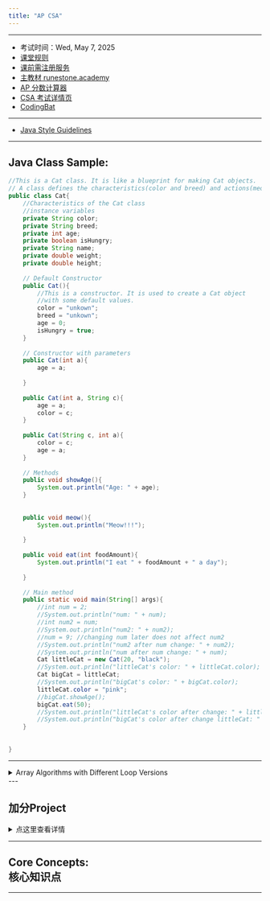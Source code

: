 ```yaml
---
title: "AP CSA"
---
```


---
  - 考试时间：Wed, May 7, 2025
  - [课堂规则](https://shishiapcs.github.io/CSA-Class-Rules/)
  - [课前需注册服务](https://shishiapcs.github.io/CSA-New-Semester/)
  - [主教材 runestone.academy](https://runestone.academy/)
  - [AP 分数计算器](https://examstrategist.com/ap-computer-science-a-score-calculator/)
  - [CSA 考试详情页](https://apstudents.collegeboard.org/courses/ap-computer-science-a)
  - [CodingBat](https://codingbat.com/java) 

---
  - [Java Style Guidelines](https://langintro.com/comsc075/java_style_guide.html)


---
## Java Class Sample:
```java
//This is a Cat class. It is like a blueprint for making Cat objects.
// A class defines the characteristics(color and breed) and actions(meowing) of the objects.
public class Cat{
    //Characteristics of the Cat class
    //instance variables 
    private String color;
    private String breed;
    private int age;
    private boolean isHungry;
    private String name;
    private double weight;
    private double height;
    
    // Default Constructor
    public Cat(){
        //This is a constructor. It is used to create a Cat object
        //with some default values.
        color = "unkown";
        breed = "unkown";
        age = 0;
        isHungry = true;
    }
    
    // Constructor with parameters
    public Cat(int a){
        age = a;
        
    }
    
    public Cat(int a, String c){
        age = a;
        color = c;
    }
    
    public Cat(String c, int a){
        color = c;
        age = a;
    }
    
    // Methods
    public void showAge(){
        System.out.println("Age: " + age);
    }
    
    
    public void meow(){
        System.out.println("Meow!!!");
        
    } 
    
    public void eat(int foodAmount){
        System.out.println("I eat " + foodAmount + " a day");
        
    }
    
    // Main method
    public static void main(String[] args){
        //int num = 2;
        //System.out.println("num: " + num);
        //int num2 = num;
        //System.out.println("num2: " + num2);
        //num = 9; //changing num later does not affect num2
        //System.out.println("num2 after num change: " + num2);
        //System.out.println("num after num change: " + num);
        Cat littleCat = new Cat(20, "black");
        //System.out.println("littleCat's color: " + littleCat.color);
        Cat bigCat = littleCat;
        //System.out.println("bigCat's color: " + bigCat.color);
        littleCat.color = "pink";
        //bigCat.showAge();
        bigCat.eat(50);
        //System.out.println("littleCat's color after change: " + littleCat.color);
        //System.out.println("bigCat's color after change littleCat: " + bigCat.color);
    }
    
    
}

```

---
<details>
<summary>Array Algorithms with Different Loop Versions</summary>

```java
### 1. Determine the Minimum or Maximum Value in an Array

#### Find Maximum Value
```java
int[] numbers = {3, 5, 1, 7, 9};

// Using for loop
int max = numbers[0];
for (int i = 1; i < numbers.length; i++) {
    if (numbers[i] > max) {
        max = numbers[i];
}
System.out.println("Max value (for loop): " + max);

// Using enhanced for loop
max = numbers[0];
for (int num : numbers) {
    if (num > max) {
        max = num;
}
System.out.println("Max value (enhanced for loop): " + max);
```

### 2. Compute a Sum or Average of Array Elements

#### Compute Sum
```java
int[] numbers = {3, 5, 1, 7, 9};

// Using for loop
int sum = 0;
for (int i = 0; i < numbers.length; i++) {
    sum += numbers[i];
}
System.out.println("Sum (for loop): " + sum);

// Using enhanced for loop
sum = 0;
for (int num : numbers) {
    sum += num;
}
System.out.println("Sum (enhanced for loop): " + sum);
```

#### Compute Average
```java
double average = (double) sum / numbers.length;
System.out.println("Average: " + average);
```

### 3. Search for a Particular Element in the Array

#### Search for the Number 7
```java
int[] numbers = {3, 5, 1, 7, 9};
int target = 7;
boolean found = false;

// Using for loop
for (int i = 0; i < numbers.length; i++) {
    if (numbers[i] == target) {
        found = true;
        break;
}
System.out.println("Found (for loop): " + found);

// Using enhanced for loop
found = false;
for (int num : numbers) {
    if (num == target) {
        found = true;
        break;
}
System.out.println("Found (enhanced for loop): " + found);
```

### 4. Determine if At Least One Element Has a Particular Property

#### Check if at Least One Element is Even
```java
int[] numbers = {3, 5, 1, 7, 9};
boolean hasEven = false;

// Using for loop
for (int i = 0; i < numbers.length; i++) {
    if (numbers[i] % 2 == 0) {
        hasEven = true;
        break;
}
System.out.println("Has even (for loop): " + hasEven);

// Using enhanced for loop
hasEven = false;
for (int num : numbers) {
    if (num % 2 == 0) {
        hasEven = true;
        break;
}
System.out.println("Has even (enhanced for loop): " + hasEven);
```

### 5. Determine if All Elements Have a Particular Property

#### Check if All Elements are Positive
```java
int[] numbers = {3, 5, 1, 7, 9};
boolean allPositive = true;

// Using for loop
for (int i = 0; i < numbers.length; i++) {
    if (numbers[i] <= 0) {
        allPositive = false;
        break;
}
System.out.println("All positive (for loop): " + allPositive);

// Using enhanced for loop
allPositive = true;
for (int num : numbers) {
    if (num <= 0) {
        allPositive = false;
        break;
}
System.out.println("All positive (enhanced for loop): " + allPositive);
```

### 6. Access All Consecutive Pairs of Elements

```java
int[] numbers = {3, 5, 1, 7, 9};

// Using for loop
for (int i = 0; i < numbers.length - 1; i++) {
    System.out.println("Pair: " + numbers[i] + ", " + numbers[i + 1]);
}

// Enhanced for loop is not ideal for this task because it does not provide access to indices.
```

### 7. Determine the Presence or Absence of Duplicate Elements

```java
int[] numbers = {3, 5, 1, 7, 9};
boolean hasDuplicate = false;

// Using for loop
for (int i = 0; i < numbers.length; i++) {
    for (int j = i + 1; j < numbers.length; j++) {
        if (numbers[i] == numbers[j]) {
            hasDuplicate = true;
            break;
        }
    }
    if (hasDuplicate) break;
}
System.out.println("Has duplicate (for loop): " + hasDuplicate);

// Enhanced for loop is not ideal for this task due to the need for two indices.
```

### 8. Determine the Number of Elements Meeting Specific Criteria

#### Count Odd Numbers
```java
int[] numbers = {3, 5, 1, 7, 9};
int oddCount = 0;

// Using for loop
for (int i = 0; i < numbers.length; i++) {
    if (numbers[i] % 2 != 0) {
        oddCount++;
    }
}
System.out.println("Odd count (for loop): " + oddCount);

// Using enhanced for loop
oddCount = 0;
for (int num : numbers) {
    if (num % 2 != 0) {
        oddCount++;
    }
}
System.out.println("Odd count (enhanced for loop): " + oddCount);
```

### 9. Shift or Rotate Elements Left or Right

#### Shift Elements Left by One Position
```java
int[] numbers = {3, 5, 1, 7, 9};

// Using for loop
int first = numbers[0];
for (int i = 0; i < numbers.length - 1; i++) {
    numbers[i] = numbers[i + 1];
}
numbers[numbers.length - 1] = first;

System.out.println("Shifted left (for loop): " + Arrays.toString(numbers));

// Shift Elements right by One Position

int[] numbers = {3, 5, 1, 7, 9};

// Save the last element since it will wrap around to the front
int last = numbers[numbers.length - 1];

// Shift each element to the right by 1 position
for (int i = numbers.length - 1; i > 0; i--) {
    numbers[i] = numbers[i - 1];
}

// Place the last element in the first position
numbers[0] = last;

System.out.println("Shifted right by 1: " + Arrays.toString(numbers));

```

### 10. Reverse the Order of the Elements

```java
int[] numbers = {3, 5, 1, 7, 9};

// Using for loop
for (int i = 0; i < numbers.length / 2; i++) {
    int temp = numbers[i];
    numbers[i] = numbers[numbers.length - 1 - i];
    numbers[numbers.length - 1 - i] = temp;
}
System.out.println("Reversed (for loop): " + Arrays.toString(numbers));


// Create a new array
int[] numbers = {3, 5, 1, 7};
int[] reversed = new int[numbers.length];

for (int i = 0; i < numbers.length; i++) {
    reversed[i] = numbers[numbers.length - 1 - i];
}

System.out.println("Reversed array: " + Arrays.toString(reversed));

```
</details>
---
<h2>加分Project</h2>
<details>
    <summary>点这里查看详情</summary>
    <p>从AP Classroom 中选一个已经做过的 FRQ，写出可执行代码，在blueJay中成功运行，具体要求和评分标准如下：</p>
    <hr>
    <h3>FRQ Coding Project Rubric / FRQ 编程项目评分标准</h3>
    <table>
        <thead>
            <tr>
                <th><strong>Grade</strong></th>
                <th><strong>Guidelines</strong></th>
                <th><strong>Criteria</strong></th>
            </tr>
        </thead>
        <tbody>
            <tr>
                <td><strong>A+</strong> (9-10)</td>
                <td>Exceptional work. Shows clear understanding and full mastery of the problem, and code is executed flawlessly. <br> <strong>出色的作品。展现了对问题的深入理解和完整掌握，代码运行无误。</strong></td>
                <td>
                    <ul>
                        <li>Code is <strong>100% correct</strong> for all test cases, including edge cases. <br> <strong>代码对所有测试用例（包括边界情况）均完全正确。</strong></li>
                        <li>Code is <strong>well-structured, clean, and highly readable</strong> with clear variable and method names. <br> <strong>代码结构清晰，整洁，且具备高度可读性，变量和方法命名合理。</strong></li>
                        <li><strong>Detailed comments</strong> explaining purpose, logic, and major steps. <br> <strong>提供详细注释，解释代码目的、逻辑和主要步骤。</strong></li>
                        <li><strong>Creative enhancements</strong> or extra features beyond the requirements (if any). <br> <strong>增加了创新性改进或额外功能（如有）。</strong></li>
                        <li><strong>No detectable AI patterns</strong> (e.g., overly generic, verbose comments). <br> <strong>无明显 AI 痕迹（如过于通用或冗长的注释）。</strong></li>
                    </ul>
                </td>
            </tr>
            <tr>
                <td><strong>A</strong> (8)</td>
                <td>Excellent work. Code is accurate and runs without errors, with some minor style or completeness issues. <br> <strong>优秀作品。代码正确，运行无误，只有些微样式或完整性问题。</strong></td>
                <td>
                    <ul>
                        <li>Code produces <strong>correct output for most test cases</strong>, with minor issues in one or two edge cases. <br> <strong>代码对大部分测试用例产生正确输出，少数边界情况可能有小问题。</strong></li>
                        <li><strong>Good structure and readability</strong> with mostly clear variable/method names. <br> <strong>代码结构合理且可读性高，变量/方法命名清晰。</strong></li>
                        <li>Includes <strong>appropriate comments</strong> that clarify the code. <br> <strong>包含适当的注释，能够帮助理解代码。</strong></li>
                        <li><strong>Efficiently coded</strong> with minimal redundancy. <br> <strong>代码高效，冗余最小化。</strong></li>
                        <li>Little evidence of AI assistance. <br> <strong>几乎没有 AI 协助的痕迹。</strong></li>
                    </ul>
                </td>
            </tr>
            <tr>
                <td><strong>A-</strong> (7)</td>
                <td>Strong work, but may have minor flaws in logic or structure. Code generally runs well. <br> <strong>表现良好，但在逻辑或结构上有小瑕疵。代码整体运行正常。</strong></td>
                <td>
                    <ul>
                        <li>Code produces <strong>mostly correct results</strong>, with issues only in a few cases. <br> <strong>代码在大部分情况下输出正确，少数情况可能有问题。</strong></li>
                        <li><strong>Readable and organized structure</strong>, though may have minor issues in clarity. <br> <strong>代码结构清晰有序，但清晰度可能略有不足。</strong></li>
                        <li>Includes <strong>some comments</strong>, but they may lack detail. <br> <strong>包含一些注释，但细节不足。</strong></li>
                        <li>Code is <strong>mostly efficient</strong>, with minor inefficiencies. <br> <strong>代码基本高效，少量低效部分。</strong></li>
                        <li>Minimal indicators of AI involvement. <br> <strong>几乎没有 AI 参与的迹象。</strong></li>
                    </ul>
                </td>
            </tr>
            <tr>
                <td><strong>B+</strong> (6)</td>
                <td>Good effort with noticeable flaws. Code runs, but may have errors or inefficiencies. <br> <strong>有明显缺陷的良好尝试。代码可以运行，但可能有错误或低效部分。</strong></td>
                <td>
                    <ul>
                        <li>Code produces <strong>correct output for main cases</strong>, but <strong>fails on some edge cases</strong>. <br> <strong>代码在主要情况中输出正确，但在某些边界情况中失败。</strong></li>
                        <li>Structure is mostly clear, but some parts are hard to follow. <br> <strong>代码结构大部分清晰，但部分难以理解。</strong></li>
                        <li><strong>Basic comments</strong> are provided, but <strong>lacking detail or clarity</strong>. <br> <strong>有基本注释，但缺乏细节或清晰性。</strong></li>
                        <li>Some <strong>inefficiencies or redundant code</strong> present. <br> <strong>存在部分低效或冗余代码。</strong></li>
                        <li>Some signs of AI involvement may be noticeable. <br> <strong>可能有明显的 AI 痕迹。</strong></li>
                    </ul>
                </td>
            </tr>
            <tr>
                <td><strong>B</strong> (5)</td>
                <td>Satisfactory but needs improvement. Code has a mix of correct and incorrect results. <br> <strong>基本合格，但需改进。代码结果有正确和错误混合。</strong></td>
                <td>
                    <ul>
                        <li>Code produces <strong>partially correct output</strong>, but fails on a significant number of cases. <br> <strong>代码输出部分正确，但在许多情况中失败。</strong></li>
                        <li>Structure is <strong>inconsistent or hard to follow</strong>. <br> <strong>结构不一致，难以理解。</strong></li>
                        <li>Few comments, and they <strong>don’t explain the logic well</strong>. <br> <strong>注释少，且不能很好地解释逻辑。</strong></li>
                        <li>Several <strong>redundancies or inefficient methods</strong> are present. <br> <strong>存在多处冗余或低效代码。</strong></li>
                        <li>Noticeable AI-generated patterns in style, structure, or comments. <br> <strong>在样式、结构或注释中有明显的 AI 痕迹。</strong></li>
                    </ul>
                </td>
            </tr>
            <tr>
                <td><strong>B-</strong> (4)</td>
                <td>Acceptable, but with significant issues in execution, structure, or clarity. <br> <strong>可接受，但在执行、结构或清晰度上有重大问题。</strong></td>
                <td>
                    <ul>
                        <li>Code produces <strong>partially correct output</strong>, with <strong>frequent errors</strong> or failures. <br> <strong>代码输出部分正确，但经常出错或失败。</strong></li>
                        <li><strong>Messy or unclear structure</strong>; difficult to read. <br> <strong>结构混乱或不清晰，难以阅读。</strong></li>
                        <li><strong>Lacks comments</strong>, or comments are unhelpful. <br> <strong>缺少注释，或注释无用。</strong></li>
                        <li>Code shows <strong>significant inefficiencies</strong>. <br> <strong>代码存在明显的低效部分。</strong></li>
                        <li>Code appears <strong>potentially AI-assisted</strong> with unusual language or generic comments. <br> <strong>代码可能有 AI 痕迹，例如语言不自然或使用通用注释。</strong></li>
                    </ul>
                </td>
            </tr>
            <tr>
                <td><strong>C+</strong> (3)</td>
                <td>Limited success. Code runs but with minimal correctness, clarity, or efficiency. <br> <strong>成功有限。代码运行，但正确性、清晰度或效率低。</strong></td>
                <td>
                    <ul>
                        <li>Code produces <strong>incorrect results for most cases</strong>, with only minor correct output. <br> <strong>代码在大多数情况下不正确，仅少量输出正确。</strong></li>
                        <li><strong>Poor structure and readability</strong>. <br> <strong>结构和可读性差。</strong></li>
                        <li><strong>Little to no comments</strong> explaining the code. <br> <strong>几乎没有解释代码的注释。</strong></li>
                        <li>Code is <strong>highly inefficient</strong> and appears rushed. <br> <strong>代码低效且草率。</strong></li>
                        <li>Clear indications of AI-generated code (e.g., unnatural explanations or syntax). <br> <strong>有明显的 AI 痕迹（例如不自然的解释或语法）。</strong></li>
                    </ul>
                </td>
            </tr>
            <tr>
                <td><strong>C</strong> (2)</td>
                <td>Minimal success. Code compiles, but has many issues in logic and readability. <br> <strong>成功极少。代码可以编译，但逻辑和可读性有很多问题。</strong></td>
                <td>
                    <ul>
                        <li>Code <strong>barely compiles</strong> but fails in almost all cases. <br> <strong>代码勉强编译，但几乎所有情况都失败。</strong></li>
                        <li>Structure is <strong>chaotic and unclear</strong>. <br> <strong>结构混乱且不清晰。</strong></li>
                        <li><strong>No comments or explanations</strong>. <br> <strong>没有注释或解释。</strong></li>
                        <li><strong>Severely inefficient or redundant</strong> methods. <br> <strong>存在极度低效或冗余的方法。</strong></li>
                        <li>Highly probable AI patterns; further investigation warranted. <br> <strong>明显的 AI 痕迹；需要进一步调查。</strong></li>
                    </ul>
                </td>
            </tr>
            <tr>
                <td><strong>C-</strong> (1)</td>
                <td>Very limited or incomplete. Code is far from functional and poorly constructed. <br> <strong>极其有限或不完整。代码几乎无法正常运行且结构糟糕。</strong></td>
                <td>
                    <ul>
                        <li>Code <strong>does not compile</strong> or crashes immediately. <br> <strong>代码无法编译或立即崩溃。</strong></li>
                        <li><strong>Unreadable structure</strong> and <strong>no logic</strong> in place. <br> <strong>结构无法阅读，缺乏逻辑。</strong></li>
                        <li><strong>No comments</strong>. <br> <strong>没有注释。</strong></li>
                        <li><strong>Not executable or far from correct</strong>. <br> <strong>无法运行或远非正确。</strong></li>
                        <li>Appears to be copied or heavily AI-generated without understanding. <br> <strong>疑似复制或大量 AI 生成，没有理解。</strong></li>
                    </ul>
                </td>
            </tr>
        </tbody>
    </table>
    <hr>
    <h4>Ask for Reflection / 提交时可能问你的问题:</h4>
    <ul>
        <li>Why did you choose this particular FRQ? / <strong>为什么选择这个特定的 FRQ？</strong></li>
        <li>How did you approach solving the main problem? / <strong>如何解决主要问题？</strong></li>
        <li>Describe one challenge you faced and how you overcame it. / <strong>描述遇到的一个挑战及如何克服。</strong></li>
    </ul>
</details>



---
## Core Concepts:<br>核心知识点

<div class="markmap-container">
<div class="markmap">
<script type="text/template">

# AP Computer Science A

## Unit 1 Primitive Types 2.5%-5% <br> 1. 原始类型 2.5%-5%
### 1.1 Why Programming? Why Java?<br>为什么编程？为什么是Java？
### 1.2 Variables and Data Types<br>变量和数据类型
### 1.3 Expressions and Assignment Statements<br>表达式和赋值语句
### 1.4 Compound Assignment Operators<br>复合赋值运算符
### 1.5 Casting and Ranges of Variables<br>类型转换和变量范围

## Unit 2 Using Objects 5%-7.5% <br> 2. 使用对象 5%-7.5%
### 2.1 Objects - Instances of Classes<br>对象 - 类的实例
### 2.2 Creating and Storing Objects (Instantiation)<br>创建和存储对象（实例化）
### 2.3 Calling a Void Method<br>调用无返回值的方法
### 2.4 Calling a Void Method with Parameters<br>带参数调用无返回值的方法
### 2.5 Calling a Non-void Method<br>调用有返回值的方法
### 2.6 String Objects, Concatenation, Literals, and More<br>字符串对象，串联，字面量等
### 2.7 String Methods<br>字符串方法
### 2.8 Wrapper Classes - Integer and Double<br>包装类 - 整数和双精度浮点值
### 2.9 Using the Math Class<br>使用Math类

## Unit 3 Boolean Expressions and if Statements 15%-17.5%<br>3. 布尔表达式和if语句 15%-17.5%
### 3.1 Boolean Expressions<br>布尔表达式
### 3.2 if Statements and Control Flow<br>if语句和控制流
### 3.3 if-else Statements<br>if-else语句
### 3.4 else if Statements<br>else if语句
### 3.5 Compound Boolean Expressions<br>复合布尔表达式
### 3.6 Equivalent Boolean Expressions<br>等价布尔表达式
### 3.7 Comparing Objects<br>比较对象

## Unit 4 Iteration 17.5%-22.5%<br>4. 迭代 17.5%-22.5%
### 4.1 while Loops<br>while循环
### 4.2 for Loops<br>for循环
### 4.3 Developing Algorithms Using Strings<br>使用字符串开发算法
### 4.4 Nested Iteration<br>嵌套迭代
### 4.5 Informal Code Analysis<br>非正式代码分析

## Unit 5 Writing classes 5%-7.5%<br>5. 编写类 5%-7.5%
### 5.1 Anatomy of a Class<br>类的构成
### 5.2 Constructors<br>构造器
### 5.3 Documentation with Comments<br>使用注释进行文档化
### 5.4 Accessor Methods<br>访问器方法
### 5.5 Mutator Methods<br>改变器方法
### 5.6 Writing Methods<br>编写方法
### 5.7 Static Variables and Methods<br>静态变量和方法
### 5.8 Scope and Access<br>范围和访问
### 5.9 this Keyword<br>this关键字
### 5.10 Ethical and Social Implications of Computing Systems<br>计算系统的伦理和社会影响

## Unit 6 Array 10%-15%<br>6. 数组 10%-15%
### 6.1 Array Creation and Access<br>创建和访问数组
### 6.2 Traversing Arrays<br>遍历数组
### 6.3 Enhanced for Loop for Arrays<br>增强的数组for循环
### 6.4 Developing Algorithms Using Arrays<br>使用数组开发算法

## Unit 7 ArrayList 2.5%-7.5%<br>7. 数组列表 2.5%-7.5%
### 7.1 Introduction to ArrayList<br>介绍ArrayList
### 7.2 ArrayList Methods<br>ArrayList方法
### 7.3 Traversing ArrayLists<br>遍历ArrayLists
### 7.4 Developing Algorithms Using ArrayLists<br>使用ArrayLists开发算法
### 7.5 Searching<br>搜索
### 7.6 Sorting<br>排序
### 7.7 Ethical Issues Around Data Collection<br>数据收集的伦理问题

## Unit 8 2d Array 7.5%-10%<br>8. 二维数组 7.5%-10%
### 8.1 2D Arrays<br>2D数组
### 8.2 Traversing 2D Arrays<br>遍历2D数组

## Unit 9 Inheritance 5%-10%<br>9. 继承 5%-10%
### 9.1 Creating Superclasses and Subclasses<br>创建超类和子类
### 9.2 Writing Constructors for Subclasses<br>为子类编写构造器
### 9.3 Overriding Methods<br>覆盖方法
### 9.4 super Keyword<br>super关键字
### 9.5 Creating References Using Inheritance Hierarchies<br>使用继承层次创建引用
### 9.6 Polymorphism<br>多态
### 9.7 Object Superclass<br>对象超类

## Unit 10 Recursion 5%-7.5%<br>10. 递归 5%-7.5%
### 10.1 Recursion<br>递归
### 10.2 Recursive Searching and Sorting<br>递归搜索和排序

</script>
</div>
</div>

---

